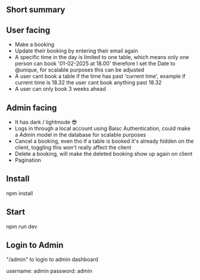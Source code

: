 ## Short summary ##

## User facing
- Make a booking
- Update their booking by entering their email again
- A specific time in the day is limited to one table, which means only one person can book '01-02-2025 at 18.00' therefore I set the Date to @unique, for scalable purposes this can be adjusted
- A user cant book a table if the time has past 'current time', example if current time is 18.32 the user cant book anything past 18.32
- A user can only book 3 weeks ahead

## Admin facing
- It has dark / lightmode 😎
- Logs in through a local account using Baisc Authentication, could make a Admin model in the database for scalable purposes
- Cancel a booking, even tho if a table is booked it's already hidden on the client, toggling this won't really affect the client
- Delete a booking, will make the deleted booking show up again on client
- Pagination


## Install
npm install

## Start
npm run dev

## Login to Admin
"/admin" to login to admin dashboard

username: admin
password: admin